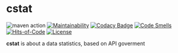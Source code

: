 # cstat

![maven action](https://github.com/Ig-v-k/cstat/actions/workflows/mvn.yml/badge.svg)
[![Maintainability](https://api.codeclimate.com/v1/badges/c27360f12c90a9035c3d/maintainability)](https://codeclimate.com/github/Ig-v-k/cstat/maintainability)
[![Codacy Badge](https://app.codacy.com/project/badge/Grade/70eb0a06bf5f44ffa6e3541f2f34955b)](https://app.codacy.com/gh/Ig-v-k/cstat/dashboard?utm_source=gh&utm_medium=referral&utm_content=&utm_campaign=Badge_grade)
[![Code Smells](https://sonarcloud.io/api/project_badges/measure?project=Ig-v-k_cstat&metric=code_smells)](https://sonarcloud.io/summary/new_code?id=Ig-v-k_cstat)
[![Hits-of-Code](https://hitsofcode.com/github/Ig-v-k/cstat?branch=main&label=Hits-of-Code)](https://hitsofcode.com/github/Ig-v-k/cstat/view?branch=main&label=Hits-of-Code)
[![License](https://img.shields.io/badge/license-MIT-green.svg)](https://github.com/Ig-v-k/cstat/blob/main/LICENSE)

**cstat** is about a data statistics, based on API goverment
